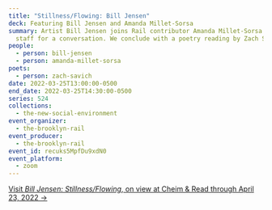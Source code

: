 ```yaml
---
title: "Stillness/Flowing: Bill Jensen"
deck: Featuring Bill Jensen and Amanda Millet-Sorsa
summary: Artist Bill Jensen joins Rail contributor Amanda Millet-Sorsa and Rail
  staff for a conversation. We conclude with a poetry reading by Zach Savich.
people:
  - person: bill-jensen
  - person: amanda-millet-sorsa
poets:
  - person: zach-savich
date: 2022-03-25T13:00:00-0500
end_date: 2022-03-25T14:30:00-0500
series: 524
collections:
  - the-new-social-environment
event_organizer:
  - the-brooklyn-rail
event_producer:
  - the-brooklyn-rail
event_id: recuks5MpfDu9xdN0
event_platform:
  - zoom
---
```

[Visit *Bill Jensen: Stillness/Flowing*, on view at Cheim & Read through April 23, 2022 →](https://www.cheimread.com/exhibitions/bill-jensen-stillness-flowing)

[](https://www.cheimread.com/exhibitions/bill-jensen-stillness-flowing)